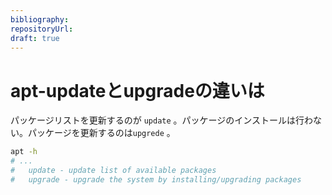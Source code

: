 ```yaml
---
bibliography: 
repositoryUrl:
draft: true
---
```


# apt-updateとupgradeの違いは

パッケージリストを更新するのが `update` 。パッケージのインストールは行わない。パッケージを更新するのは`upgrede` 。

```bash
apt -h
# ...
#   update - update list of available packages
#   upgrade - upgrade the system by installing/upgrading packages
```
